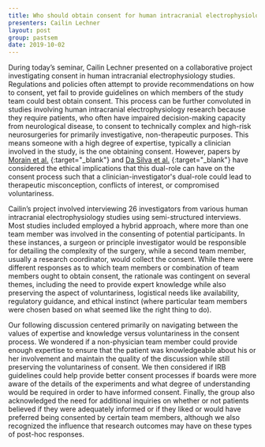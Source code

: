 ```yaml
---
title: Who should obtain consent for human intracranial electrophysiology studies?
presenters: Cailin Lechner
layout: post
group: pastsem
date: 2019-10-02
---
```


During today’s seminar, Cailin Lechner presented on a collaborative project investigating consent in human intracranial electrophysiology 
studies. Regulations and policies often attempt to provide recommendations on 
how to consent, yet fail to provide guidelines on which members of the study team could best obtain consent. This process can be further convoluted in studies involving human intracranial electrophysiology research because they require patients, who often have impaired decision-making capacity from neurological disease, to consent to technically complex and high-risk neurosurgeries for primarily investigative, non-therapeutic purposes. This means someone with a high degree of expertise, typically a clinician involved in the study, is the one obtaining consent. However, papers by
[Morain et al.]( https://www.tandfonline.com/doi/full/10.1080/15265161.2019.1572811) {:target="_blank"} and 
[Da Silva et al.]( https://www.tandfonline.com/doi/full/10.1080/15265161.2019.1572817) {:target="_blank"} have considered the ethical implications that this dual-role can have on the consent process such that a clinician-investigator's dual-role could lead to therapeutic misconception, conflicts of interest, or compromised voluntariness.

Cailin’s project involved interviewing 26 investigators from various human intracranial electrophysiology studies using semi-structured
interviews. Most studies included employed a hybrid approach,
where more than one team member was involved in the consenting of potential participants. In these instances, a surgeon or principle 
investigator would be responsible for detailing the complexity of the surgery, while a second team member, usually a research coordinator,
would collect the consent. While there were different responses as to which team members or combination of team members ought to obtain 
consent, the rationale was contingent on several themes, including the need to provide expert 
knowledge while also preserving the aspect of voluntariness, logistical needs like availability, regulatory guidance, and ethical 
instinct (where particular team members were chosen based on what seemed like the right thing to do).

Our following discussion centered primarily on navigating between the values of expertise and knowledge versus voluntariness in the 
consent process. We wondered if a non-physician team member could provide enough expertise to ensure that the patient was knowledgeable 
about his or her involvement and maintain the quality of the discussion while still preserving the voluntariness of consent. We then 
considered if IRB guidelines could help provide better consent processes if boards were more aware of the details of the experiments 
and what degree of understanding would be required in order to have informed consent. Finally, the group also acknowledged the need for
additional inquiries on whether or not patients believed if they were adequately informed or if they liked or would have preferred
being consented by certain team members, although we also recognized the influence that research outcomes may have on these types of 
post-hoc responses.


